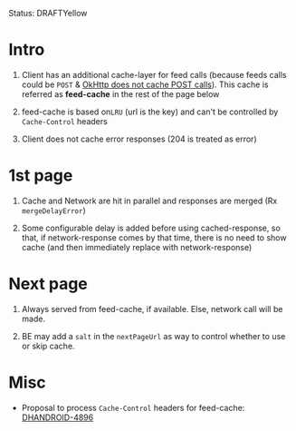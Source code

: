 Status: DRAFTYellow

# Intro

1.  Client has an additional cache-layer for feed calls (because feeds
    calls could be `POST` & [OkHttp does not cache POST
    calls](https://github.com/square/okhttp/blob/1ed8308feae1cf2f61950a993aa43116f2a50fc7/okhttp/src/jvmMain/kotlin/okhttp3/Cache.kt#L210)).
    This cache is referred as **feed-cache** in the rest of the page
    below

2.  feed-cache is based on`LRU` (url is the key) and can\'t be
    controlled by `Cache-Control` headers

3.  Client does not cache error responses (204 is treated as error)

# 1st page

1.  Cache and Network are hit in parallel and responses are merged (Rx
    `mergeDelayError`)

2.  Some configurable delay is added before using cached-response, so
    that, if network-response comes by that time, there is no need to
    show cache (and then immediately replace with network-response)

# Next page

1.  Always served from feed-cache, if available. Else, network call will
    be made.

2.  BE may add a `salt` in the `nextPageUrl` as way to control whether
    to use or skip cache.

# Misc

- Proposal to process `Cache-Control` headers for feed-cache:
  [DHANDROID-4896](https://jira.newshunt.com/browse/DHANDROID-4896)
